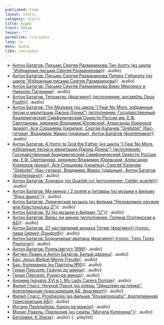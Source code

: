 ```yaml
---
published: true
layout: static
category: static
title: Аудио
front: false
teaser: ""
permalink: /ru/audio
lang: ru
menu: audio
l10n: /en/audio
---
```



- [Антон Батагов: Письмо Сергея Рахманинова Тен Холту 
(из цикла "Избранные письма Сергея Рахманинова)](http://batagov.s3.amazonaws.com/audio/Batagov_Letter%20from%20Sergei%20Rachmaninoff%20to%20Simeon%20ten%20Holt.mp3){: .audio}
- [Антон Батагов: Письмо Сергея Рахманинова Питеру Гэбриэлу 
(из цикла "Избранные письма Сергея Рахманинова)](http://batagov.s3.amazonaws.com/audio/Batagov_Letter%20from%20Sergei%20Rachmaninoff%20to%20Peter%20Gabriel.mp3){: .audio}
- [Антон Батагов: Письмо Сергея Рахманинова Виму Мертенсу и Никколо Пагинини](http://batagov.s3.amazonaws.com/audio/Batagov_Letter%20from%20Sergei%20Rachmaninoff%20to%20Wim%20Mertens%20and%20Niccolo%20Paganini.mp3){: .audio}
- [Антон Батагов: Тетрактис (фрагмент) (исполнение: ансамбль Opus Posth)](http://batagov.s3.amazonaws.com/audio/Batagov_tetractys_fragment.mp3){: .audio}
- [Антон Батагов: The Message (из цикла "I Fear No More. избранные песни и медитации Джона Донна") (исполнение: Государственный Академический Симфонический Оркестр России им. Е.Ф. Светланова, дирижер Владимир Юровский, Александр Коренков (вокал), Ася Соршнева (скрипка), Сергей Калачев "Grebstel" (бас-гитара), Владимир Жарко (ударные), Антон Батагов (фортепиано)](http://batagov.s3.amazonaws.com/audio/Batagov_The%20Message.mp3){: .audio}
- [Антон Батагов: A Hymn to God the Father (из цикла "I Fear No More. избранные песни и медитации Джона Донна") (исполнение: Государственный Академический Симфонический Оркестр России им. Е.Ф. Светланова, дирижер Владимир Юровский, Александр Коренков (вокал), Ася Соршнева (скрипка), Сергей Калачев "Grebstel" (бас-гитара), Владимир Жарко (ударные), Антон Батагов (фортепиано)](http://batagov.s3.amazonaws.com/audio/Batagov_%20A%20Hymn%20to%20God%20the%20Father.mp3){: .audio}
- [Антон Батагов: Хоровод (из Quartet.ru) (исполнение: Calder quartet)](http://batagov.s3.amazonaws.com/audio/Batagov_Round%20dance_from%20quartet%20ru.mp3){: .audio}
- [Антон Батагов: Ми минор / 2 рояля и литавры (из музыки к фильму "Вдох выдох")](http://batagov.s3.amazonaws.com/audio/Batagov_eminor_2%20pianos%20and%20timpani.mp3){: .audio}
- [Антон Батагов: Лирическая музыка (из фильма "Незнакомое оружие или Крестоносец-2")](http://batagov.s3.amazonaws.com/audio/Batagov_Lyrical%20Music.mp3){: .audio}
- [Антон Батагов: 1U (из музыки к фильму "U")](http://batagov.s3.amazonaws.com/audio/Batagov_1U.mp3){: .audio}
- [Антон Батагов: Вальс ре минор (исполнение: Полина Осетинская и АБ)](http://batagov.s3.amazonaws.com/audio/Batagov_waltz%20in%20d.mp3){: .audio}
- [Антон Батагов: 37 наставлений монаха Тогме (фрагмент) (голос: лама Церинг Дондруб)](http://batagov.s3.amazonaws.com/audio/Batagov_The%20monk%20Thogmey's%2037%20precepts_fragment.mp3){: .audio}
- [Антон Батагов: Бодхичарья-аватара (фрагмент) (голос: Тэло Тулку Ринпоче)](http://batagov.s3.amazonaws.com/audio/Batagov_Bodhicharyavatara%20.mp3){: .audio}
- [Антон Батагов: Рояль/август 1996](http://batagov.s3.amazonaws.com/audio/Batagov_piano_august1996.mp3){: .audio}
- [Янгчен Лхамо и Антон Батагов: Белый дворец](http://batagov.s3.amazonaws.com/audio/Yungchen%20Lhamo%20&%20Anton%20Batagov_White%20Palace.mp3){: .audio}
- [Бах: Jesus Bleibet Meine Freude](http://batagov.s3.amazonaws.com/audio/Bach_Jesus%20Bleibet%20Meine%20Freude.mp3){: .audio}
- [Бах: Аллеманда (из Партиты №6)](http://batagov.s3.amazonaws.com/audio/Bach_allemande%20from%20partita%20e%20minor.mp3){: .audio}
- [Генри Перселл: Граунд до минор](http://batagov.s3.amazonaws.com/audio/Purcell%20ground.mp3){: .audio}
- [Генри Перселл: Рондо ре минор](http://batagov.s3.amazonaws.com/audio/purcell_%20rondo%20in%20d.mp3){: .audio}
- [Аноним (начало XVI в.): My Lady Careys Dompe](http://batagov.s3.amazonaws.com/audio/anonymous_my%20lady%20careys%20dompe.mp3){: .audio}
- [Филип Гласс: Ночной Поезд (из оперы "Эйнштейн на пляже", фортепианная транскрипция АБ, фрагмент)](http://batagov.s3.amazonaws.com/audio/Glass_night%20train_AB_live_fragment.mp3){: .audio}
- [Филип Гласс: Prophecies (из фильма "Koyaanisquatsi", фортепианная транскрипция АБ)](http://batagov.s3.amazonaws.com/audio/Glass_prophecies.mp3){: .audio}
- [Иоганн Пахельбель: Канон ре мажор](http://batagov.s3.amazonaws.com/audio/Pachelbel_Canon%20in%20D%20Major.mp3){: .audio}
- [Морис Равель: Прелюдия (из сюиты "Могила Куперена")](http://batagov.s3.amazonaws.com/audio/Ravel%20prelude.mp3){: .audio}
- [Бетховен: К Элизе](http://batagov.s3.amazonaws.com/audio/Beethoven_Fur%20Elise%20.mp3){: .audio}
{: .playlist}